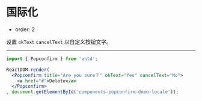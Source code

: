 # 国际化

- order: 2

设置 `okText` `cancelText` 以自定义按钮文字。

---

````jsx
import { Popconfirm } from 'antd';

ReactDOM.render(
  <Popconfirm title="Are you sure？" okText="Yes" cancelText="No">
    <a href="#">Delete</a>
  </Popconfirm>
, document.getElementById('components-popconfirm-demo-locale'));
````

